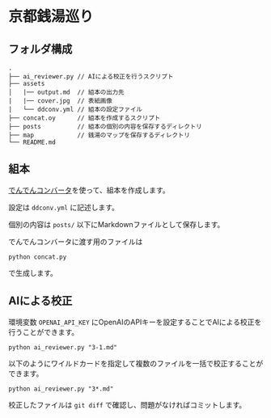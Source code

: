 # 京都銭湯巡り

## フォルダ構成

```
.
├── ai_reviewer.py // AIによる校正を行うスクリプト
├── assets
│   |── output.md  // 組本の出力先
|   |── cover.jpg  // 表紙画像
|   └── ddconv.yml // 組本の設定ファイル
├── concat.oy      // 組本を作成するスクリプト
├── posts          // 組本の個別の内容を保存するディレクトリ
├── map            // 銭湯のマップを保存するディレクトリ
└── README.md
```

## 組本

[でんでんコンバータ](https://conv.denshochan.com/)を使って、組本を作成します。

設定は `ddconv.yml` に記述します。

個別の内容は `posts/` 以下にMarkdownファイルとして保存します。

でんでんコンバータに渡す用のファイルは

```
python concat.py
```

で生成します。

## AIによる校正

環境変数 `OPENAI_API_KEY` にOpenAIのAPIキーを設定することでAIによる校正を行うことができます。

```
python ai_reviewer.py "3-1.md"
```

以下のようにワイルドカードを指定して複数のファイルを一括で校正することができます。

```
python ai_reviewer.py "3*.md"
```

校正したファイルは `git diff` で確認し、問題がなければコミットします。